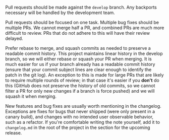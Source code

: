 Pull requests should be made against the `develop` branch. Any backports
necessary will be handled by the development team.

Pull requests should be focused on one task. Multiple bug fixes should be
multiple PRs. We cannot merge half a PR, and combined PRs are much more
difficult to review. PRs that do not adhere to this will have their review
delayed.

Prefer rebase to merge, and squash commits as needed to preserve a readable
commit history. This project maintains linear history in the develop branch, so
we will either rebase or squash your PR when merging. It is much easier for us
if your branch already has a readable commit history (ensure that your commit
subject lines are clear enough to identify the patch in the git log). An
exception to this is made for large PRs that are likely to require multiple
rounds of review; in that case it's easier if you **don't** do this (GitHub
does not preserve the history of old commits, so we cannot filter a PR for only
new changes if a branch is force pushed) and we will squash it when merging.

New features and bug fixes are usually worth mentioning in the changelog.
Exceptions are fixes for bugs that never shipped (were only present in a canary
build), and changes with no intended user observable behavior, such as a
refactor. If you're comfortable writing the note yourself, add it to
`changelog.md` in the root of the project in the section for the upcoming
release.
